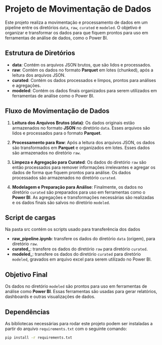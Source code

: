 # Projeto de Movimentação de Dados

Este projeto realiza a movimentação e processamento de dados em um pipeline entre os diretórios `data`, `raw`, `curated` e `modeled`. O objetivo é organizar e transformar os dados para que fiquem prontos para uso em ferramentas de análise de dados, como o Power BI.

## Estrutura de Diretórios

- **data**: Contém os arquivos JSON brutos, que são lidos e processados.
- **raw**: Contém os dados no formato **Parquet** em lotes (chunked), após a leitura dos arquivos JSON.
- **curated**: Contém os dados processados e limpos, prontos para análises e agregações.
- **modeled**: Contém os dados finais organizados para serem utilizados em ferramentas de análise como o Power BI.

## Fluxo de Movimentação de Dados

1. **Leitura dos Arquivos Brutos (data)**:
   Os dados originais estão armazenados no formato **JSON** no diretório `data`. Esses arquivos são lidos e processados para o formato **Parquet**.

2. **Processamento para Raw**:
   Após a leitura dos arquivos JSON, os dados são transformados em **Parquet** e organizados em lotes. Esses dados são armazenados no diretório `raw`.

3. **Limpeza e Agregação para Curated**:
   Os dados do diretório `raw` são então processados para remover informações irrelevantes e agregar os dados de forma que fiquem prontos para análise. Os dados processados são armazenados no diretório `curated`.

4. **Modelagem e Preparação para Análise**:
   Finalmente, os dados no diretório `curated` são preparados para uso em ferramentas como o **Power BI**. As agregações e transformações necessárias são realizadas e os dados finais são salvos no diretório `modeled`.

## Script de cargas
Na pasta src contém os scripts usado para transferência dos dados

- **raw_pipeline.ipynb**: transfere os dados do diretório `data` (origem), para diretório `raw`.
- **curated_**: transfere os dados do diretório `raw` para diretório `curated`.
- **modeled_**: transfere os dados do diretório `curated` para diretório `modeled`, gravados em arquivo excel para serem utilizado no Power BI.

## Objetivo Final

Os dados no diretório `modeled` são prontos para uso em ferramentas de análise como **Power BI**. Essas ferramentas são usadas para gerar relatórios, dashboards e outras visualizações de dados.

## Dependências

As bibliotecas necessárias para rodar este projeto podem ser instaladas a partir do arquivo `requirements.txt` com o seguinte comando:

```bash
pip install -r requirements.txt
